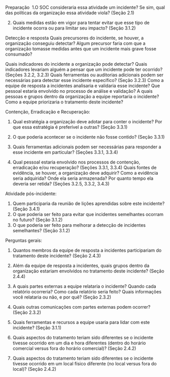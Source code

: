 Preparação 
1.O SOC consideraria essa atividade um incidente? Se sim, qual das políticas da organização essa atividade viola? (Seção 2.1)

2. Quais medidas estão em vigor para tentar evitar que esse tipo de incidente ocorra ou para limitar seu impacto? (Seção 3.1.2)  

Detecção e resposta
Quais precursores do incidente, se houver, a organização conseguiu detectar? Algum precursor faria com que a organização tomasse medidas antes que um incidente mais grave fosse consumado? 

Quais indicadores do incidente a organização pode detectar? Quais indicadores levariam alguém a pensar que um incidente pode ter ocorrido? (Seções 3.2.2, 3.2.3)
Quais ferramentas ou auditorias adicionais podem ser necessárias para detectar esse incidente específico? (Seção 3.2.3)
Como a equipe de resposta a incidentes analisaria e validaria esse incidente? 
Que pessoal estaria envolvido no processo de análise e validação?
A quais pessoas e grupos dentro da organização a equipe reportaria o incidente?
Como a equipe priorizaria o tratamento deste incidente?

Contenção, Erradicação e Recuperação:

1. Qual estratégia a organização deve adotar para conter o incidente? Por que essa estratégia é preferível a outras? (Seção 3.3.1)

2. O que poderia acontecer se o incidente não fosse contido? (Seção 3.3.1)

3. Quais ferramentas adicionais podem ser necessárias para responder a esse incidente em particular? (Seções 3.3.1,
3.3.4)

4. Qual pessoal estaria envolvido nos processos de contenção, erradicação e/ou recuperação? (Seções 3.3.1, 3.3.4)
Quais fontes de evidência, se houver, a organização deve adquirir? Como a evidência seria adquirida? Onde ela seria armazenada? Por quanto tempo ela deveria ser retida? (Seções 3.2.5, 3.3.2, 3.4.3)


Atividade pós-incidente:
1. Quem participaria da reunião de lições aprendidas sobre este incidente? (Seção 3.4.1)
2. O que poderia ser feito para evitar que incidentes semelhantes ocorram no futuro? (Seção 3.1.2)
3. O que poderia ser feito para melhorar a detecção de incidentes semelhantes? (Seção 3.1.2)

Perguntas gerais:
1. Quantos membros da equipe de resposta a incidentes participariam do tratamento deste incidente? (Seção 2.4.3)
2. Além da equipe de resposta a incidentes, quais grupos dentro da organização estariam envolvidos no tratamento deste incidente? (Seção 2.4.4)
3. A quais partes externas a equipe relataria o incidente? Quando cada relatório ocorreria?
Como cada relatório seria feito? Quais informações você relataria ou não, e por quê? (Seção 2.3.2)
4. Quais outras comunicações com partes externas podem ocorrer? (Seção 2.3.2)

5. Quais ferramentas e recursos a equipe usaria para lidar com este incidente? (Seção 3.1.1)
6. Quais aspectos do tratamento teriam sido diferentes se o incidente tivesse ocorrido em um dia e hora diferentes (dentro do horário comercial versus fora do horário comercial)? (Seção 2.4.2)
7. Quais aspectos do tratamento teriam sido diferentes se o incidente tivesse ocorrido em um local físico diferente (no local versus fora do local)? (Seção 2.4.2)
